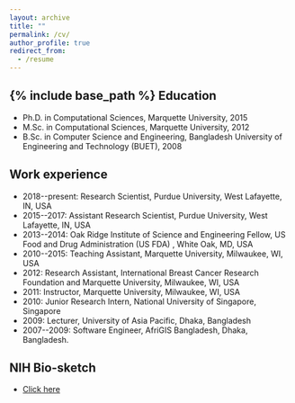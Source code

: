 ```yaml
---
layout: archive
title: ""
permalink: /cv/
author_profile: true
redirect_from:
  - /resume
---
```

{% include base_path %}
Education
------
* Ph.D. in  Computational Sciences, Marquette University, 2015 
* M.Sc. in Computational Sciences, Marquette University, 2012
* B.Sc. in Computer Science and Engineering, Bangladesh University of Engineering and Technology (BUET), 2008

Work experience
------
* 2018--present: Research Scientist, Purdue University, West Lafayette, IN, USA
* 2015--2017: Assistant Research Scientist, Purdue University, West Lafayette, IN, USA
* 2013--2014: Oak Ridge Institute of Science and Engineering Fellow, US Food and Drug Administration (US FDA) , White Oak, MD, USA 
* 2010--2015: Teaching Assistant, Marquette University, Milwaukee, WI, USA
* 2012: Research Assistant, International Breast Cancer Research Foundation and Marquette University, Milwaukee, WI, USA
* 2011: Instructor, Marquette University, Milwaukee, WI, USA 
* 2010: Junior Research Intern, National University of Singapore, Singapore
* 2009: Lecturer, University of Asia Pacific, Dhaka, Bangladesh 
* 2007--2009: Software Engineer, AfriGIS Bangladesh, Dhaka, Bangladesh.
  
NIH Bio-sketch
------
* [Click here](http://adibzaman.github.io/files/NIH_Bio_Adib08-09-18.pdf)